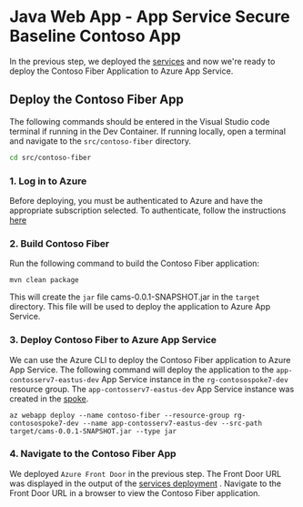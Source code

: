# Java Web App - App Service Secure Baseline Contoso App

In the previous step, we deployed the [services](../03-services/README.md) and now we're ready to deploy the Contoso Fiber Application to Azure App Service. 

## Deploy the Contoso Fiber App

The following commands should be entered in the Visual Studio code terminal if running in the Dev Container.  If running locally, open a terminal and navigate to the `src/contoso-fiber` directory.

```bash
cd src/contoso-fiber
```

### 1. Log in to Azure

Before deploying, you must be authenticated to Azure and have the appropriate subscription selected.  To authenticate, follow the instructions [here](../README.md#1-log-in-to-azure)

### 2. Build Contoso Fiber

Run the following command to build the Contoso Fiber application:

```shell
mvn clean package
```

This will create the `jar` file cams-0.0.1-SNAPSHOT.jar in the `target` directory. This file will be used to deploy the application to Azure App Service.

### 3. Deploy Contoso Fiber to Azure App Service

We can use the Azure CLI to deploy the Contoso Fiber application to Azure App Service. The following command will deploy the application to the `app-contosserv7-eastus-dev` App Service instance in the `rg-contosospoke7-dev` resource group.  The `app-contosserv7-eastus-dev` App Service instance was created in the [spoke](../03-services/README.md#6-record-the-output).

```shell
az webapp deploy --name contoso-fiber --resource-group rg-contosospoke7-dev --name app-contosserv7-eastus-dev --src-path target/cams-0.0.1-SNAPSHOT.jar --type jar
```

### 4. Navigate to the Contoso Fiber App

We deployed `Azure Front Door` in the previous step. The Front Door URL was displayed in the output of the [services deployment](../03-services/README.md#6-record-the-output) .  Navigate to the Front Door URL in a browser to view the Contoso Fiber application.
